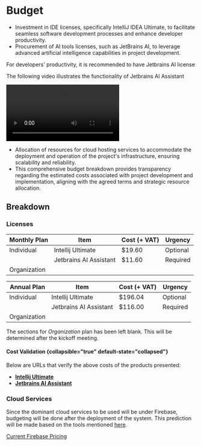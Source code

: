 # Budget

<tabs>
<tab title="Software Licences">

- Investment in IDE licenses, specifically IntelliJ IDEA Ultimate, to facilitate seamless software development processes
  and enhance developer productivity.
- Procurement of AI tools licenses, such as JetBrains AI, to leverage advanced artificial intelligence capabilities in
  project development.

<tip>

For developers' productivity, it is recommended to have Jetbrains AI license
</tip>

The following video illustrates the functionality of Jetbrains AI Assistant

<video src="https://youtu.be/-NnYtfzO7qU" preview-src="jetbrains_ai.png"/>


</tab>
<tab title="Cloud Services">

- Allocation of resources for cloud hosting services to accommodate the deployment and operation of the project's
  infrastructure, ensuring scalability and reliability.
- This comprehensive budget breakdown provides transparency regarding the estimated costs associated with project
  development and implementation, aligning with the agreed terms and strategic resource allocation.

</tab>
</tabs>

## Breakdown

### Licenses

| Monthly Plan | Item                   | Cost (+ VAT) | Urgency  |
|--------------|------------------------|--------------|----------|
| Individual   | Intellij Ultimate      | $19.60       | Optional |
|              | Jetbrains AI Assistant | $11.60       | Required |
| Organization |                        |              |          |

| Annual Plan  | Item                   | Cost (+ VAT) | Urgency  |
|--------------|------------------------|--------------|----------|
| Individual   | Intellij Ultimate      | $196.04      | Optional |
|              | Jetbrains AI Assistant | $116.00      | Required |
| Organization |                        |              |          |

<note>

The sections for _Organization_ plan has been left blank. This will be determined after the kickoff meeting.
</note>

#### Cost Validation {collapsible="true" default-state="collapsed"}

Below are URLs that verify the above costs of the products presented:

* [**Intellij Ultimate**](https://www.jetbrains.com/idea/buy/)
* [**Jetbrains AI Assistant**](https://www.jetbrains.com/ai/#plans-and-pricing)

### Cloud Services

Since the dominant cloud services to be used will be under Firebase, budgeting will be done after the deployment of
the system. This prediction will be made based on the tools mentioned [here](CloudServices.md).

[Current Firebase Pricing](https://firebase.google.com/pricing)
